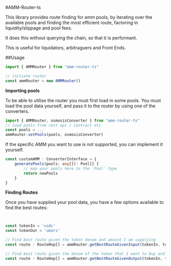 #AMM-Router-ts

This library provides route finding for amm pools, by iterating over the available pools and finding the most efficient route, factoring in liquidity/slippage and pool fees.

It does this without querying the chain, so that it is performant.

This is useful for liquidators, arbitraguers and Front Ends.

##Usage

```ts
import { AMMRouter } from "amm-router-ts"

// initiate router
const ammRouter = new AMMRouter()

```

**Importing pools**

To be able to utilise the router you must first load in some pools. You must load the pool data yourself, and pass it to the router by using one of the converters. 

```ts
import { AMMRouter, osmosisConverter } from "amm-router-ts"
// load pools from rest api / contract etc
const pools = ...
ammRouter.setPools(pools, osmosisConverter)
```

If the specific AMM you want to use is not supported, you can implement it yourself.

```ts
const customAMM : ConverterInterface = {
    generatePools(pools: any[]): Pool[] {
        // map your pools here to the `Pool` type 
        return newPools
    }
}
```

**Finding Routes**

Once you have supplied your pool data, you have a few options available to find the best routes:

```ts


const tokenIn = 'usdc'
const tokenOut = 'umars'

// Find best route given the token denom and amount I am supplying
const route : RouteHop[] = ammRouter.getBestRouteGivenInput(tokenIn, tokenOut, '100000000')

// Find best route given the denom of the token that I want to buy and amount I am supplying
const route : RouteHop[] = ammRouter.getBestRouteGivenOutput(tokenIn, tokenOut, '100000000')
```